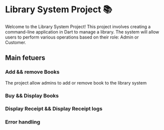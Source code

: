 # Library System Project 📚

Welcome to the Library System Project! This project involves creating a command-line application in Dart to manage a library. The system will allow users to perform various operations based on their role: Admin or Customer.

## Main fetuers

### Add && remove Books
The project allow admins to add or remove book to the library system


### Buy && Display Books


### Display Receipt && Display Receipt logs


### Error handling